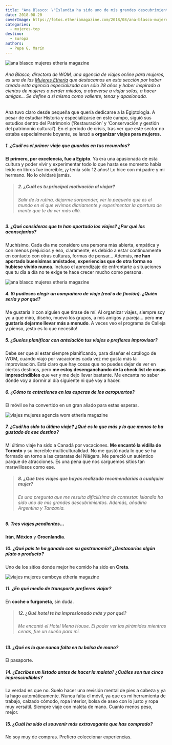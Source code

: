 ```yaml
---
title: "Ana Blasco: \"Islandia ha sido uno de mis grandes descubrimientos\""
date: 2018-08-20
coverImage: https://fotos.etheriamagazine.com/2018/08/ana-blasco-mujeres-etheria.jpg
categories: 
  - mujeres-top
destino: 
  - Europa
authors: 
  - Pepa G. Marín
---
```


![ana blasco mujeres etheria magazine](https://fotos.etheriamagazine.com/2018/08/ana-blasco-mujeres-etheria.jpg)

###### Ana Blasco, directora de WOM, una agencia de viajes online para mujeres, es una de las [Mujeres Etheria](https://etheriamagazine.com/category/mujeres-etheria/) que destacamos en esta sección por haber creado esta agencia especializada con sólo 28 años y haber inspirado a cientos de mujeres a perder miedos, a atreverse a viajar solas, a hacer amigas... Se define a sí misma como valiente, tenaz y apasionada.

Ana tuvo claro desde pequeña que quería dedicarse a la Egiptología. A pesar de estudiar Historia y especializarse en este campo, siguió sus estudios dentro del Patrimonio (‘Restauración’ y ‘Conservación y gestión del patrimonio cultural’). En el periodo de crisis, tras ver que este sector no estaba especialmente boyante, se lanzó a **organizar viajes para mujeres.**

##### 1\. ¿Cuál es el primer viaje que guardas en tus recuerdos?

**El primero, por excelencia, fue a Egipto**. Ya era una apasionada de esta cultura y poder vivir y experimentar todo lo que hasta ese momento había leído en libros fue increíble, ¡y tenía sólo 12 años! Lo hice con mi padre y mi hermano. No lo olvidaré jamás.

> ##### 2\. ¿Cuál es tu principal motivación al viajar?
> 
> ###### Salir de la rutina, dejarme sorprender, ver lo pequeño que es el mundo en el que vivimos diariamente y experimentar la apertura de mente que te da ver más allá.

##### 3\. ¿Qué consideras que te han aportado los viajes? ¿Por qué los aconsejarías?

Muchísimo. Cada día me considero una persona más abierta, empática y con menos prejuicios y eso, claramente, es debido a estar continuamente en contacto con otras culturas, formas de pensar… Además, **me han aportado buenísimas amistades, experiencias que de otra forma no hubiese vivido nunca**. Incluso el aprendizaje de enfrentarte a situaciones que tu día a día no te exige te hace crecer mucho como persona.

![ana blasco mujeres etheria magazine](https://fotos.etheriamagazine.com/2018/08/AnaBlasco-wom-viajes.jpg)

##### 4\. Si pudieses elegir un compañero de viaje (real o de ficción). ¿Quién sería y por qué?

Me gustaría ir con alguien que tirase de mí. Al organizar viajes, siempre soy yo a que miro, diseño, muevo los grupos, a mis amigos y pareja… pero **me gustaría dejarme llevar más a menudo**. A veces veo el programa de Calleja y pienso, ¡esto es lo que necesito!

##### 5\. ¿Sueles planificar con antelación tus viajes o prefieres improvisar?

Debe ser que al estar siempre planificando, para diseñar el catálogo de WOM, cuando viajo por vacaciones cada vez me gusta más la improvisación. Está claro que hay cosas que no puedes dejar de ver en ciertos destinos, pero **me estoy desenganchando de la check list de cosas imprescindibles** que ver y me dejo llevar bastante. Me encanta no saber dónde voy a dormir al día siguiente ni qué voy a hacer.

##### 6\. ¿Cómo te entretienes en las esperas de los aeropuertos?

El móvil se ha convertido en un gran aliado para estas esperas.

![viajes mujeres agencia wom etheria magazine](https://fotos.etheriamagazine.com/2018/08/viajes-mujeres-etheria.jpg)

##### 7\. ¿Cuál ha sido tu último viaje? ¿Qué es lo que más y lo que menos te ha gustado de ese destino?

Mi último viaje ha sido a Canadá por vacaciones. **Me encantó la vidilla de Toronto** y su increíble multiculturalidad. No me gustó nada lo que se ha formado en torno a las cataratas del Niágara. Me pareció un auténtico parque de atracciones. Es una pena que nos carguemos sitios tan maravillosos como ese.

> ##### 8\. ¿Qué tres viajes que hayas realizado recomendarías a cualquier mujer?
> 
> ###### Es una pregunta que me resulta dificilísima de contestar. Islandia ha sido uno de mis grandes descubrimientos. Además, añadiría Argentina y Tanzania.

##### 9\. Tres viajes pendientes…

**Irán**, **México** y **Groenlandia**.

##### 10\. ¿Qué país te ha ganado con su gastronomía? ¿Destacarías algún plato o producto?

Uno de los sitios donde mejor he comido ha sido en **Creta**.

![viajes mujeres camboya etheria magazine](https://fotos.etheriamagazine.com/2018/08/camboya-viajes-mujeres.jpg)

##### 11\. ¿En qué medio de transporte prefieres viajar?

En **coche o furgoneta**, sin duda.

> ##### 12\. ¿Qué hotel te ha impresionado más y por qué?
> 
> ###### Me encantó el Hotel Mena House. El poder ver las pirámides mientras cenas, fue un sueño para mí.

##### 13\. ¿Qué es lo que nunca falta en tu bolsa de mano?

El pasaporte.

##### 14\. ¿Escribes un listado antes de hacer la maleta? ¿Cuáles son tus cinco imprescindibles?

La verdad es que no. Suelo hacer una revisión mental de pies a cabeza y ya la hago automáticamente. Nunca falta el móvil, ya que es mi herramienta de trabajo, calzado cómodo, ropa interior, bolsa de aseo con lo justo y ropa muy versátil. Siempre viaje con maleta de mano. Cuanto menos peso, mejor.

##### 15\. ¿Cuál ha sido el souvenir más extravagante que has comprado?

No soy muy de compras. Prefiero coleccionar experiencias.
